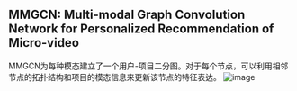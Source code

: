 ## MMGCN: Multi-modal Graph Convolution Network for Personalized Recommendation of Micro-video

MMGCN为每种模态建立了一个用户-项目二分图。对于每个节点，可以利用相邻节点的拓扑结构和项目的模态信息来更新该节点的特征表达。
![image](https://github.com/NanGongNingYi/-/assets/61775768/bcb8cce8-f1a3-408d-a856-4c8de5bfbc22)
